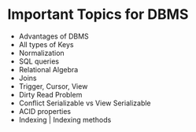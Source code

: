 <h1>Important Topics for DBMS</h1>

<ul>
    <li>Advantages of DBMS</li>
    <li>All types of Keys</li>
    <li>Normalization</li>
    <li>SQL queries</li>
    <li>Relational Algebra</li>
    <li>Joins</li>
    <li>Trigger, Cursor, View</li>
    <li>Dirty Read Problem</li>
    <li>Conflict Serializable vs View Serializable</li>
    <li>ACID properties</li>
    <li>Indexing | Indexing methods</li>
</ul>